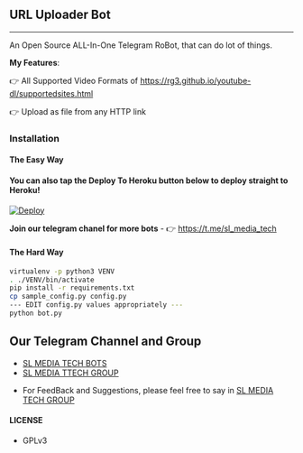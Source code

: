 ## URL Uploader Bot
---

An Open Source ALL-In-One Telegram RoBot, that can do lot of things.

**My Features**:

👉 All Supported Video Formats of https://rg3.github.io/youtube-dl/supportedsites.html

👉 Upload as file from any HTTP link

### Installation

#### The Easy Way

#### You can also tap the Deploy To Heroku button below to deploy straight to Heroku!

[![Deploy](https://www.herokucdn.com/deploy/button.svg)](https://heroku.com/deploy?template=https://github.com/Akila-Widuruwan/TG-URL-Uploader)

**Join our telegram chanel for more bots** - 👉 https://t.me/sl_media_tech

#### The Hard Way

```sh
virtualenv -p python3 VENV
. ./VENV/bin/activate
pip install -r requirements.txt
cp sample_config.py config.py
--- EDIT config.py values appropriately ---
python bot.py
```
## Our Telegram Channel and Group

* [SL MEDIA TECH BOTS](https://t.me/sl_media_tech)
* [SL MEDIA TTECH GROUP](https://t.me/SL_MEDIA_TECH_GRUOP)

- For FeedBack and Suggestions, please feel free to say in [SL MEDIA TECH GROUP](https://t.me/SL_MEDIA_TECH_GRUOP)

#### LICENSE
- GPLv3
